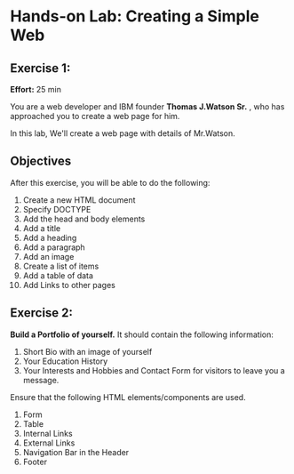 # Hands-on Lab: Creating a Simple Web

## Exercise 1:

**Effort:** 25 min

You are a web developer and IBM founder **Thomas J.Watson Sr.** , who has approached you to
create a web page for him.

In this lab, We'll create a web page with details of Mr.Watson.

## Objectives

After this exercise, you will be able to do the following:

1. Create a new HTML document
2. Specify DOCTYPE
3. Add the head and body elements
4. Add a title
5. Add a heading
6. Add a paragraph
7. Add an image
8. Create a list of items
9. Add a table of data
10. Add Links to other pages


## Exercise 2:

**Build a Portfolio of yourself.**
It should contain the following information:

1. Short Bio with an image of yourself
2. Your Education History
3. Your Interests and Hobbies
and Contact Form for visitors to leave you a message.

Ensure that the following HTML elements/components are used.

1. Form
2. Table
3. Internal Links
4. External Links
5. Navigation Bar in the Header
6. Footer





